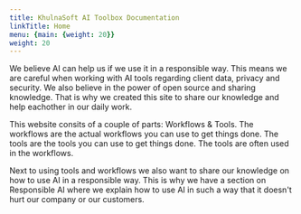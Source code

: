 ```yaml
---
title: KhulnaSoft AI Toolbox Documentation
linkTitle: Home
menu: {main: {weight: 20}}
weight: 20
---
```


We believe AI can help us if we use it in a responsible way. This means we are careful when working with AI tools regarding client data, privacy and security. We also believe in the power of open source and sharing knowledge. That is why we created this site to share our knowledge and help eachother in our daily work.

This website consits of a couple of parts: Workflows & Tools. The workflows are the actual workflows you can use to get things done. The tools are the tools you can use to get things done. The tools are often used in the workflows.

Next to using tools and workflows we also want to share our knowledge on how to use AI in a responsible way. This is why we have a section on Responsible AI where we explain how to use AI in such a way that it doesn't hurt our company or our customers.
